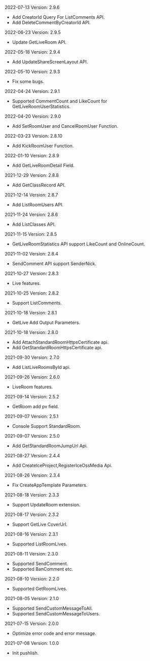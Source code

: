 2022-07-13 Version: 2.9.6
- Add CreatorId Query For ListComments API.
- Add DeleteCommentByCreatorId API.

2022-06-23 Version: 2.9.5
- Update GetLiveRoom API.

2022-05-18 Version: 2.9.4
- Add UpdateShareScreenLayout API.

2022-05-10 Version: 2.9.3
- Fix some bugs.

2022-04-24 Version: 2.9.1
- Supported CommentCount and LikeCount for GetLiveRoomUserStatistics.

2022-04-20 Version: 2.9.0
- Add SetRoomUser and CancelRoomUser Function.

2022-03-23 Version: 2.8.10
- Add KickRoomUser Function.

2022-01-10 Version: 2.8.9
- Add GetLiveRoomDetail Field.

2021-12-29 Version: 2.8.8
- Add GetClassRecord API.

2021-12-14 Version: 2.8.7
- Add ListRoomUsers API.

2021-11-24 Version: 2.8.6
- Add ListClasses API.

2021-11-15 Version: 2.8.5
- GetLiveRoomStatistics API support LikeCount and OnlineCount.

2021-11-02 Version: 2.8.4
- SendComment API support SenderNick.

2021-10-27 Version: 2.8.3
- Live features.

2021-10-25 Version: 2.8.2
- Support ListComments.

2021-10-18 Version: 2.8.1
- GetLive Add Output Parameters.

2021-10-18 Version: 2.8.0
- Add AttachStandardRoomHttpsCertificate api.
- Add GetStandardRoomHttpsCertificate api.

2021-09-30 Version: 2.7.0
- Add ListLiveRoomsById api.

2021-09-26 Version: 2.6.0
- LiveRoom features.

2021-09-14 Version: 2.5.2
- GetRoom add pv field.

2021-09-07 Version: 2.5.1
- Console Support StandardRoom.

2021-09-07 Version: 2.5.0
- Add GetStandardRoomJumpUrl Api.

2021-08-27 Version: 2.4.4
- Add CreateIceProject,RegisterIceOssMedia Api.

2021-08-26 Version: 2.3.4
- Fix CreateAppTemplate Parameters.

2021-08-18 Version: 2.3.3
- Support UpdateRoom extension.

2021-08-17 Version: 2.3.2
- Support GetLive CoverUrl.

2021-08-16 Version: 2.3.1
- Supported ListRoomLives.

2021-08-11 Version: 2.3.0
- Supported SendComment.
- Supported BanComment etc.

2021-08-10 Version: 2.2.0
- Supported GetRoomLives.

2021-08-05 Version: 2.1.0
- Supported SendCustomMessageToAll.
- Supported SendCustomMessageToUsers.

2021-07-15 Version: 2.0.0
- Optimize error code and error message.

2021-07-08 Version: 1.0.0
- Init pushlish.

